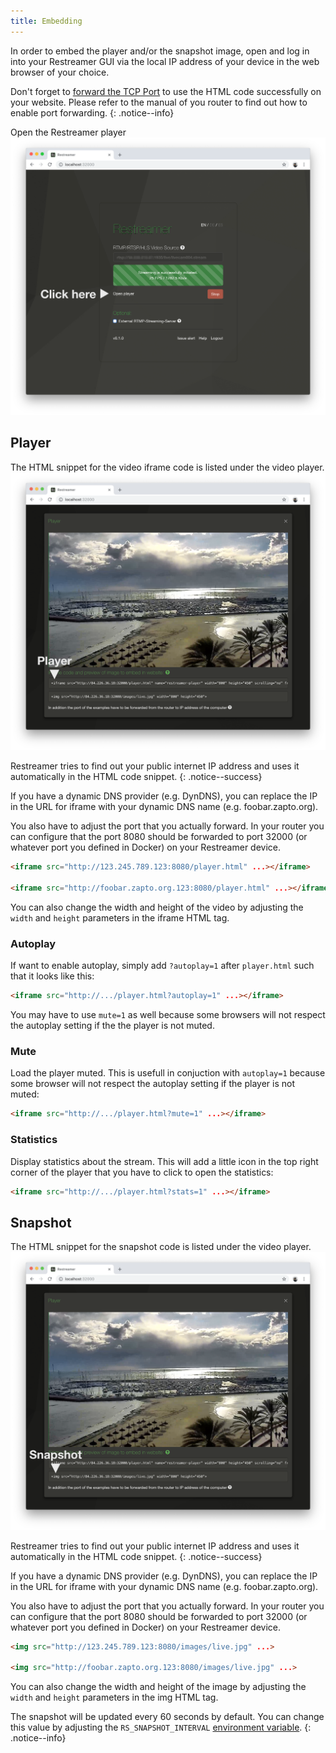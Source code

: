 ```yaml
---
title: Embedding
---
```


In order to embed the player and/or the snapshot image, open and log in into your Restreamer GUI via the local IP address
of your device in the web browser of your choice.

Don't forget to [forward the TCP Port](../wiki/portforwarding.html) to use the HTML code successfully on your website.
Please refer to the manual of you router to find out how to enable port forwarding.
{: .notice--info} 

Open the Restreamer player
![Embed](../img/guides-embed.png)

## Player

The HTML snippet for the video iframe code is listed under the video player.
![Embed](../img/guides-embed-player.png)

Restreamer tries to find out your public internet IP address and uses it automatically in the HTML code snippet.
{: .notice--success}

If you have a dynamic DNS provider (e.g. DynDNS), you can replace the IP in the URL for iframe with your dynamic DNS name (e.g. foobar.zapto.org).

You also have to adjust the port that you actually forward. In your router you can configure that the port 8080 should be forwarded to
port 32000 (or whatever port you defined in Docker) on your Restreamer device.

```html
<iframe src="http://123.245.789.123:8080/player.html" ...></iframe>

<iframe src="http://foobar.zapto.org.123:8080/player.html" ...></iframe>
```

You can also change the width and height of the video by adjusting the `width` and `height` parameters in the iframe HTML tag.

### Autoplay

If want to enable autoplay, simply add `?autoplay=1` after `player.html` such that it looks like this:
```html
<iframe src="http://.../player.html?autoplay=1" ...></iframe>
```

You may have to use `mute=1` as well because some browsers will not respect the autoplay setting if the the player is
not muted.

### Mute

Load the player muted. This is usefull in conjuction with `autoplay=1` because some browser will not respect the autoplay
setting if the player is not muted:
```html
<iframe src="http://.../player.html?mute=1" ...></iframe>
```

### Statistics

Display statistics about the stream. This will add a little icon in the top right corner of the player that you have to click
to open the statistics:
```html
<iframe src="http://.../player.html?stats=1" ...></iframe>
``` 

## Snapshot

The HTML snippet for the snapshot code is listed under the video player.
![Embed](../img/guides-embed-snapshot.png)

Restreamer tries to find out your public internet IP address and uses it automatically in the HTML code snippet.
{: .notice--success}

If you have a dynamic DNS provider (e.g. DynDNS), you can replace the IP in the URL for iframe with your dynamic DNS name (e.g. foobar.zapto.org).

You also have to adjust the port that you actually forward. In your router you can configure that the port 8080 should be forwarded to
port 32000 (or whatever port you defined in Docker) on your Restreamer device.

```html
<img src="http://123.245.789.123:8080/images/live.jpg" ...>

<img src="http://foobar.zapto.org.123:8080/images/live.jpg" ...>
```

You can also change the width and height of the image by adjusting the `width` and `height` parameters in the img HTML tag.

The snapshot will be updated every 60 seconds by default. You can change this value by adjusting the `RS_SNAPSHOT_INTERVAL` [environment variable](references-environment-vars.html).
{: .notice--info}